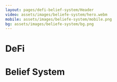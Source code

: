```yaml
---
layout: pages/defi-belief-system/Header
video: assets/images/beliefe-system/hero.webm
mobile: assets/images/beliefe-system/mobile.png
bg: assets/images/beliefe-system/bg.png
---
```


# DeFi

# Belief System
